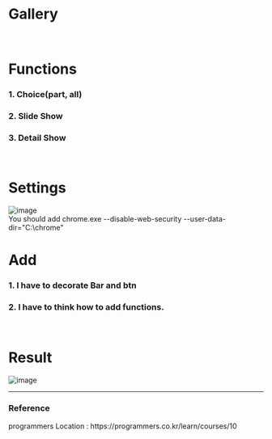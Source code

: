 <h1> Gallery </h1>
 
 </br> 
 
 # Functions
 <h3> 1. Choice(part, all) </h3>
 <h3> 2. Slide Show </h3>
 <h3> 3. Detail Show </h3>
 
 </br> 
 
 # Settings
 ![image](https://user-images.githubusercontent.com/57488270/141668494-6eebea78-57da-4d43-85eb-59b561486ca1.png)
 </br>
  You should add chrome.exe 
  --disable-web-security --user-data-dir="C:\chrome"
  

 
 # Add
 <h3> 1. I have to decorate Bar and btn </h3>
 <h3> 2. I have to think how to add functions. </h3>
 
 </br> 
 
 
 # Result
 ![image](https://user-images.githubusercontent.com/57488270/141668295-e6b29513-574d-4148-bf10-fdb055300d3c.png)
 
 
 
 <hr>
 <h3>Reference</h3>
 programmers
 Location : https://programmers.co.kr/learn/courses/10
